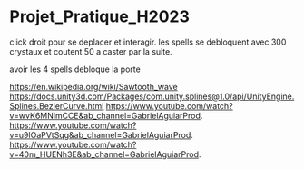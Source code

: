 # Projet_Pratique_H2023

click droit pour se deplacer et interagir.
les spells se debloquent avec 300 crystaux et coutent 50 a caster par la suite.

avoir les 4 spells debloque la porte

https://en.wikipedia.org/wiki/Sawtooth_wave
https://docs.unity3d.com/Packages/com.unity.splines@1.0/api/UnityEngine.Splines.BezierCurve.html
https://www.youtube.com/watch?v=wvK6MNlmCCE&ab_channel=GabrielAguiarProd.
https://www.youtube.com/watch?v=u9lOaPVtSqg&ab_channel=GabrielAguiarProd.
https://www.youtube.com/watch?v=40m_HUENh3E&ab_channel=GabrielAguiarProd.